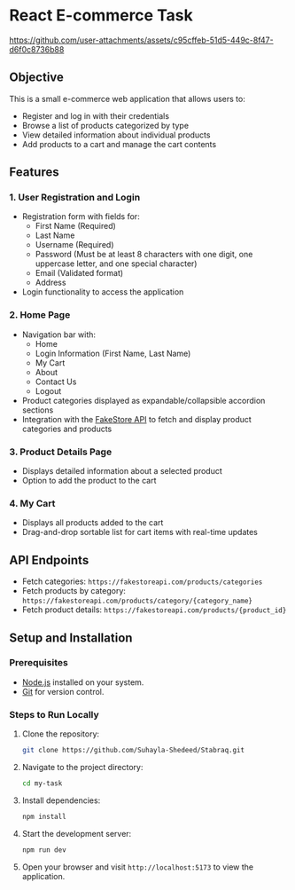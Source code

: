 # React E-commerce Task


https://github.com/user-attachments/assets/c95cffeb-51d5-449c-8f47-d6f0c8736b88




## Objective
This is a small e-commerce web application that allows users to:
* Register and log in with their credentials
* Browse a list of products categorized by type
* View detailed information about individual products
* Add products to a cart and manage the cart contents

## Features

### 1. User Registration and Login
* Registration form with fields for:
  * First Name (Required)
  * Last Name
  * Username (Required)
  * Password (Must be at least 8 characters with one digit, one uppercase letter, and one special character)
  * Email (Validated format)
  * Address
* Login functionality to access the application

### 2. Home Page
* Navigation bar with:
  * Home
  * Login Information (First Name, Last Name)
  * My Cart
  * About
  * Contact Us
  * Logout
* Product categories displayed as expandable/collapsible accordion sections
* Integration with the [FakeStore API](https://fakestoreapi.com/products) to fetch and display product categories and products

### 3. Product Details Page
* Displays detailed information about a selected product
* Option to add the product to the cart

### 4. My Cart
* Displays all products added to the cart
* Drag-and-drop sortable list for cart items with real-time updates

## API Endpoints
- Fetch categories: `https://fakestoreapi.com/products/categories`
- Fetch products by category: `https://fakestoreapi.com/products/category/{category_name}`
- Fetch product details: `https://fakestoreapi.com/products/{product_id}`

## Setup and Installation
### Prerequisites
- [Node.js](https://nodejs.org/) installed on your system.
- [Git](https://git-scm.com/) for version control.

### Steps to Run Locally
1. Clone the repository:
   ```bash
   git clone https://github.com/Suhayla-Shedeed/Stabraq.git
   ```
2. Navigate to the project directory:
   ```bash
   cd my-task
   ```
3. Install dependencies:
   ```bash
   npm install
   ```
4. Start the development server:
   ```bash
   npm run dev
   ```
5. Open your browser and visit `http://localhost:5173` to view the application.
